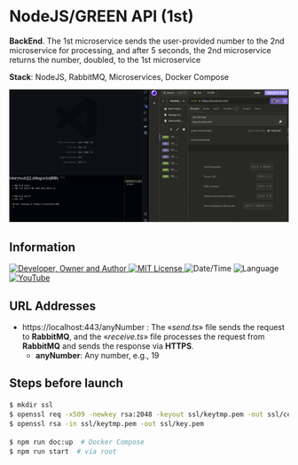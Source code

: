 # NodeJS/GREEN API (1st)
**BackEnd**. The 1st microservice sends the user-provided number to the 2nd microservice for processing, and after 5 seconds, the 2nd microservice returns the number, doubled, to the 1st microservice

**Stack**: NodeJS, RabbitMQ, Microservices, Docker Compose

![](result.gif)

## Information
<div id="information" align="left">
  <a href="https://github.com/MoguchiyDD" target="_blank">
    <img alt="Developer, Owner and Author" src="https://img.shields.io/badge/Developer,%20Owner%20and%20Author-МогучийДД%20(MoguchiyDD)-FF4F1E?style=for-the-badge" />
  </a>
  <a href="../../../LICENSE" target="_blank">
    <img alt="MIT License" src="https://img.shields.io/badge/License-MIT%20License-6A1B9A?style=for-the-badge" />
  </a>
  <img alt="Date/Time" src="https://img.shields.io/badge/Date/Time-~2 days-F9A825?style=for-the-badge" />
  <img alt="Language" src="https://img.shields.io/badge/Language-English-00897b?style=for-the-badge" />
  <a href="https://youtu.be/9i9fZmhnGUA" target="_blank">
    <img alt="YouTube" src="https://img.shields.io/badge/Result-YouTube-FF0000?style=for-the-badge" />
  </a>
</div>

## URL Addresses
- https://localhost:443/anyNumber : The «_send.ts_» file sends the request to **RabbitMQ**, and the «_receive.ts_» file processes the request from **RabbitMQ** and sends the response via **HTTPS**.
  - **anyNumber**: Any number, e.g., 19

## Steps before launch
```Bash
$ mkdir ssl
$ openssl req -x509 -newkey rsa:2048 -keyout ssl/keytmp.pem -out ssl/cert.pem -days 365
$ openssl rsa -in ssl/keytmp.pem -out ssl/key.pem

$ npm run doc:up  # Docker Compose
$ npm run start  # via root
```
